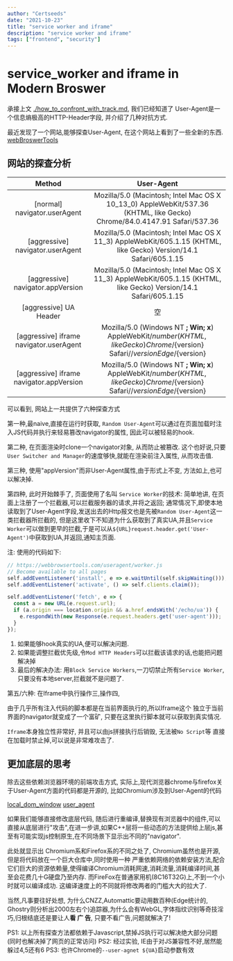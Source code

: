 ```yaml
---
author: "Certseeds"
date: "2021-10-23"
title: "service worker and iframe"
description: "service worker and iframe"
tags: ["frontend", "security"]
---
```


# service_worker and iframe in Modern Broswer

承接上文 [./how_to_confront_with_track.md](http://blog.certseeds.com/2021/how_to_confront_with_track), 我们已经知道了 User-Agent是一个信息熵极高的HTTP-Header字段, 并介绍了几种对抗方式.

最近发现了一个网站,能够探查User-Agent, 在这个网站上看到了一些全新的东西. [webBroswerTools](https://webbrowsertools.com/useragent/)

## 网站的探查分析

|                  Method                  |                                                                User-Agent                                                                |
| :--------------------------------------: | :--------------------------------------------------------------------------------------------------------------------------------------: |
|       [normal] navigator.userAgent       |         Mozilla/5.0 (Macintosh; Intel Mac OS X 10_13_0) AppleWebKit/537.36 (KHTML, like Gecko) Chrome/84.0.4147.91 Safari/537.36         |
|     [aggressive] navigator.userAgent     |            Mozilla/5.0 (Macintosh; Intel Mac OS X 11_3) AppleWebKit/605.1.15 (KHTML, like Gecko) Version/14.1 Safari/605.1.15            |
|    [aggressive] navigator.appVersion     |            Mozilla/5.0 (Macintosh; Intel Mac OS X 11_3) AppleWebKit/605.1.15 (KHTML, like Gecko) Version/14.1 Safari/605.1.15            |
|          [aggressive] UA Header          |                                                                    空                                                                    |
| [aggressive] iframe navigator.userAgent  | Mozilla/5.0 (Windows NT ____; Win__; x__) AppleWebKit/${number} (KHTML, like Gecko) Chrome/${version} Safari//${version} Edge/${version} |
| [aggressive] iframe navigator.appVersion | Mozilla/5.0 (Windows NT ____; Win__; x__) AppleWebKit/${number} (KHTML, like Gecko) Chrome/${version} Safari//${version} Edge/${version} |

可以看到, 网站上一共提供了六种探查方式

第一种,最naive,直接在运行时获取, `Random User-Agent`可以通过在页面加载时注入JS代码并执行来轻易篡改navigator的属性, 因此可以被轻易的hook.

第二种, 在页面渲染时clone一个navigator对象, 从而防止被篡改. 这个也好说,只要`User Switcher and Manager`的速度够快,就能在渲染前注入属性, 从而攻击值.

第三种, 使用"appVersion"而非User-Agent属性,由于形式上不变, 方法如上,也可以解决掉.

第四种, 此时开始棘手了, 页面使用了名叫 `Service Worker`的技术: 简单地讲, 在页面上注册了一个拦截器,可以拦截服务器的请求,并将之返回; 通常情况下,即使本地读取到了User-Agent字段,发送出去的Http报文也是先被`Random User-Agent`这一类拦截器所拦截的, 但是这里收下不知道为什么获取到了真实UA,并且`Service Worker`可以做到更早的拦截,于是可以从`${URL}request.header.get('User-Agent')`中获取到UA,并返回,通知主页面.

注: 使用的代码如下:

``` javascript
// https://webbrowsertools.com/useragent/worker.js
// Become available to all pages
self.addEventListener('install', e => e.waitUntil(self.skipWaiting()));
self.addEventListener('activate', () => self.clients.claim());

self.addEventListener('fetch', e => {
  const a = new URL(e.request.url);
  if (a.origin === location.origin && a.href.endsWith('/echo/ua')) {
    e.respondWith(new Response(e.request.headers.get('user-agent')));
  }
});
```

1. 如果能够hook真实的UA,便可以解决问题.
2. 如果能调整拦截优先级,令`Mod HTTP Headers`可以拦截该请求的话,也能把问题解决掉
3. 最后的解决办法: 用`Block Service Workers`,一刀切禁止所有`Service Worker`,只要没有本地server,拦截就不是问题了.

第五/六种: 在Iframe中执行操作三,操作四,

由于几乎所有注入代码的脚本都是在当前界面执行的,所以Iframe这个 独立于当前界面的navigator就变成了一个富矿, 只要在这里执行脚本就可以获取到真实情况.

`Iframe`本身独立性非常好, 并且可以由js拼接执行后销毁, 无法被`No Script`等 直接在加载时禁止掉,可以说是非常难攻击了.

## 更加底层的思考

除去这些依赖浏览器环境的前端攻击方式, 实际上,现代浏览器chrome与firefox关于User-Agent方面的代码都是开源的, 比如Chromium涉及到User-Agent的代码

[local_dom_window](https://github.com/chromium/chromium/blob/72ceeed2ebcd505b8d8205ed7354e862b871995e/third_party/blink/renderer/core/frame/local_dom_window.cc) [user_agent](https://github.com/chromium/chromium/blob/72ceeed2ebcd505b8d8205ed7354e862b871995e/content/common/user_agent.cc)

如果我们能够直接修改底层代码, 随后进行重编译,替换现有浏览器中的组件,可以直接从底层进行"攻击",在进一步讲,如果C++层将一些动态的方法提供给上层js,甚至有可能实现js控制原生,在不同场景下显示出不同的"navigator".

此处就显示出 Chromium系和Firefox系的不同之处了, Chromium虽然也是开源,但是将代码放在一个巨大仓库中,同时使用一种 严重依赖网络的依赖安装方法,配合它们巨大的资源依赖量,使得编译Chromium消耗网速,消耗流量,消耗编译时间,甚至会花费几十G硬盘乃至内存. 而FireFox在普通家用机(8C16T32G)上,不到一个小时就可以编译成功. 这编译速度上的不同就将修改两者的门槛大大的拉大了.

当然,凡事要往好处想, 为什么CNZZ,Automattic要动用数百种(Edge统计的, Ghostry则分析出2000左右个)追踪器,为什么会有WebGL,字体指纹识别等奇技淫巧,归根结底还是要让人**看 广 告**, 只要不看广告,问题就解决了!

PS1: 以上所有探查方法都依赖于Javascript,禁掉JS执行可以解决绝大部分问题(同时也解决掉了网页的正常访问)
PS2: 经过实验, IE由于对JS兼容性不好,居然能躲过4,5还有6
PS3: 也许Chrome的`--user-agnet ${UA}`启动参数有效
